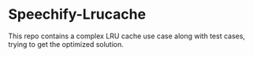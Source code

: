 # Speechify-Lrucache
This repo contains a complex LRU cache use case along with test cases, trying to get the optimized solution.
